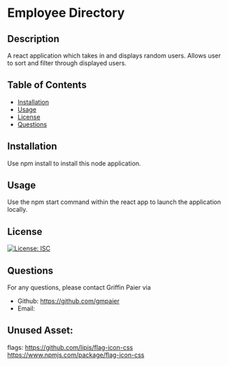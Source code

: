 
# Employee Directory

## Description

A react application which takes in and displays random users. Allows user to sort and filter through displayed users.

## Table of Contents

* [Installation](#installation)
* [Usage](#usage)
* [License](#license)
* [Questions](#questions)

## Installation

Use npm install to install this node application.

## Usage

Use the npm start command within the react app to launch the application locally.

## License

[![License: ISC](https://img.shields.io/badge/License-ISC-blue.svg)](https://opensource.org/licenses/ISC)


## Questions

For any questions, please contact Griffin Paier via  
* Github: https://github.com/gmpaier
* Email: 


## Unused Asset:
flags: https://github.com/lipis/flag-icon-css
https://www.npmjs.com/package/flag-icon-css